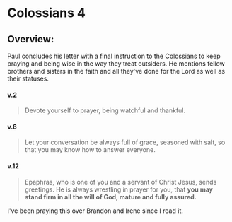 # Colossians 4

## Overview:
Paul concludes his letter with a final instruction to the Colossians to keep praying and being wise in the way they treat outsiders. He mentions fellow brothers and sisters in the faith and all they've done for the Lord as well as their statuses.


#### v.2
>Devote yourself to prayer, being watchful and thankful.

#### v.6
>Let your conversation be always full of grace, seasoned with salt, so that you may know how to answer everyone.


#### v.12
>Epaphras, who is one of you and a servant of Christ Jesus, sends greetings. He is always wrestling in prayer for you, that **you may stand firm in all the will of God, mature and fully assured.**

I've been praying this over Brandon and Irene since I read it.

